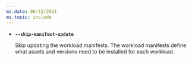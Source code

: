 ```yaml
---
ms.date: 08/12/2021
ms.topic: include
---
```

- **`--skip-manifest-update`**

  Skip updating the workload manifests. The workload manifests define what assets and versions need to be installed for each workload.
